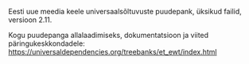 Eesti uue meedia keele universaalsõltuvuste puudepank, üksikud failid, versioon 2.11. 

Kogu puudepanga allalaadimiseks, dokumentatsioon ja viited päringukeskkondadele: https://universaldependencies.org/treebanks/et_ewt/index.html
